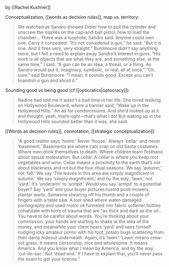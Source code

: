 by [[Rachel Kushner]]

Conceptualization, [[words as decision rules]], map vs. territory:
>  We watched as Sandro showed Didier how to pull the cylinder and unscrew the nipples on the cap-and-ball pistol, how to load the chamber... There was a loophole, Sandro said. Anyone could own one. Carry it concealed. “It’s not considered a gun,” he said. “But it is one. And it fires very, very straight.” Burdmoore didn’t say anything more, but I felt a need to explain away Sandro’s interest in guns. “His work is all objects that are what they are, and something else, at the same time,” I said. “A gun can be an idea, a threat, or a thing. As Sandro would put it, imaginary, symbolic, or real, all at once.” “Oh, sure,” said Burdmoore. “I mean, it sounds good. Except you can’t brandish a gun and shoot it.” 

Sounding good vs being good (cf [[opticratics|optocracy]]):
> Nadine had told me it wasn’t a bad time in her life. She loved walking on Hollywood Boulevard, where a banner said, “Wake up in the Hollywood Hills.” An ad for condominiums. And she’d looked up at it and thought, yeah, that’s right—that’s what I do! But waking up in the Hollywood Hills sounded better than it was, she said.

[[Words as decision rules]], connotation, [[strategic conceptualization]]:
> “A good realtor says ‘home.’ Never ‘house.’ Always ‘cellar’ and never ‘basement.’ Basements are where cats crap on old Santa costumes. Where men drink themselves to death. Where children learn firsthand about sexual molestation. But cellar. A cellar is where you keep root vegetables and wine. Cellar means a proximity to the earth that’s not about blackness and rot but the four ritual seasons. We say ‘autumn,’ not ‘fall.’ We say ‘The leaves in this area are simply magnificent in autumn.’ We say ‘simply magnificent,’ and by the way, ‘lawn,’ not ‘yard.’ It’s ‘underarm’ to ‘armpit.’ Would you say ‘armpit’ to a potential buyer? Say ‘yard’ and your buyer pictures rusted push mowers, plantar warts. Someone shearing off his thumb and a couple of fingers with a table saw. A tool shed where water-damaged pornography and used motor oil funneled into fabric softener bottles cohabitate with hints of trauma that are “as thick and dark as the oil... You have to be careful about words. You’re thinking about your commission, your hands are starting to shake at the idea of the money, and meanwhile your client hears ‘yard’ and sees himself nudging icky amateur porno with his foot, potato bugs scattering from their damp hideout underneath. Again, it’s ‘lawn.’ ‘Lawn’ means crew-cut grass. It means censorship, nice and wholesome. It means America. And you know what I mean by America, and by the way, ‘cul-de-sac.’ Not ‘dead end.’ If I have to explain that, you’ll never pass the exam to get your license.”
